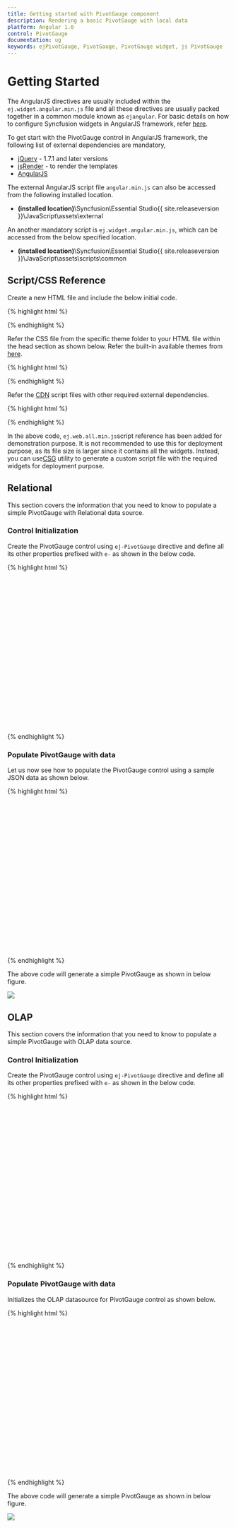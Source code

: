 ```yaml
---
title: Getting started with PivotGauge component	
description: Rendering a basic PivotGauge with local data
platform: Angular 1.0
control: PivotGauge
documentation: ug
keywords: ejPivotGauge, PivotGauge, PivotGauge widget, js PivotGauge 
---
```


# Getting Started

The AngularJS directives are usually included within the `ej.widget.angular.min.js` file and all these directives are usually packed together in a common module known as `ejangular`. For basic details on how to configure Syncfusion widgets in AngularJS framework, refer [here](https://help.syncfusion.com/js/angularjs).

To get start with the PivotGauge control in AngularJS framework, the following list of external dependencies are mandatory, 

* [jQuery](http://jquery.com) - 1.7.1 and later versions
* [jsRender](https://github.com/borismoore/jsrender) - to render the templates
* [AngularJS](https://angularjs.org/)

The external AngularJS script file `angular.min.js` can also be accessed from the following installed location.

* **(installed location)**\Syncfusion\Essential Studio\{{ site.releaseversion }}\JavaScript\assets\external

An another mandatory script is `ej.widget.angular.min.js`, which can be accessed from the below specified location.

* **(installed location)**\Syncfusion\Essential Studio\{{ site.releaseversion }}\JavaScript\assets\scripts\common

## Script/CSS Reference

Create a new HTML file and include the below initial code.

{% highlight html %}

<!DOCTYPE html>
<html lang="en" xmlns="http://www.w3.org/1999/xhtml">
    <head>
        <meta charset="utf-8" />
        <title> </title>
    </head>
    <body>
    </body>
</html>

{% endhighlight %}

Refer the CSS file from the specific theme folder to your HTML file within the head section as shown below. Refer the built-in available themes from [here](https://help.syncfusion.com/js/theming-in-essential-javascript-components).

{% highlight html %}

<head>
    <meta charset="utf-8" />
    <title>Getting Started - PivotGauge</title>
    <link href="http://cdn.syncfusion.com/{{ site.releaseversion }}/js/web/flat-azure/ej.web.all.min.css" rel="stylesheet" />
</head>

{% endhighlight %}

Refer the [CDN](https://help.syncfusion.com/js/cdn) script files with other required external dependencies.

{% highlight html %}

<head>
    <meta charset="utf-8" />
    <title>Getting Started - PivotGauge</title>
    <link href="http://cdn.syncfusion.com/{{ site.releaseversion }}/js/web/flat-azure/ej.web.all.min.css" rel="stylesheet" />
    <script src="http://cdn.syncfusion.com/js/assets/external/jquery-3.0.0.min.js"></script>
    <script src="http://cdn.syncfusion.com/js/assets/external/jsrender.min.js"></script>
    <script src="http://cdn.syncfusion.com/js/assets/external/angular.min.js"></script>
	<script src="http://cdn.syncfusion.com/{{ site.releaseversion }}/js/web/ej.web.all.min.js"></script>
	<script src="http://cdn.syncfusion.com/{{ site.releaseversion }}/js/common/ej.widget.angular.min.js"></script>
</head>

{% endhighlight %}

In the above code, `ej.web.all.min.js`script reference has been added for demonstration purpose. It is not recommended to use this for deployment purpose, as its file size is larger since it contains all the widgets. Instead, you can use[CSG](http://csg.syncfusion.com/# "") utility to generate a custom script file with the required widgets for deployment purpose.

## Relational

This section covers the information that you need to know to populate a simple PivotGauge with Relational data source.

### Control Initialization

Create the PivotGauge control using `ej-PivotGauge` directive and define all its other properties prefixed with `e-` as shown in the below code.

{% highlight html %}

<html xmlns="http://www.w3.org/1999/xhtml" ng-app="PivotGaugeApp">

<body>
	<div ng-controller="PivotGaugeCtrl">
		<div id="PivotGauge1" ej-pivotgauge e-dataSource="dataSource" e-enabletooltip="enableTooltip" e-rowscount="rowsCount"
			e-columnscount="columnsCount" e-scales="scales" e-load="loadGaugeTheme" e-backgroundcolor="backgroundColor" e-labelFormatSettings="labelFormatSettings"
			style="min-height: 290px; height: 338px; width: 100%; overflow: auto; position:relative;" />
	</div>
</body>

</html>

{% endhighlight %}

### Populate PivotGauge with data

Let us now see how to populate the PivotGauge control using a sample JSON data as shown below.

{% highlight html %}

<html xmlns="http://www.w3.org/1999/xhtml" ng-app="PivotGaugeApp">
<head> <!-- Dependency file references --> </head>
<body>
	<div ng-controller="PivotGaugeCtrl">
		<div id="PivotGauge1" ej-pivotgauge e-dataSource="dataSource" e-enabletooltip="enableTooltip" e-rowscount="rowsCount"
			e-columnscount="columnsCount" e-scales="scales" e-load="loadGaugeTheme" e-backgroundcolor="backgroundColor" e-labelFormatSettings="labelFormatSettings"
			style="min-height: 290px; height: 338px; width: 100%; overflow: auto; position:relative;" />
	</div>
<script>
	var pivot_dataset = [
			{ Amount: 100, Country: "Canada", Date: "FY 2005", Product: "Bike", Quantity: 2, State: "Alberta" },
			{ Amount: 200, Country: "Canada", Date: "FY 2006", Product: "Van", Quantity: 3, State: "British Columbia" },
			{ Amount: 300, Country: "Canada", Date: "FY 2007", Product: "Car", Quantity: 4, State: "Brunswick" },
			{ Amount: 150, Country: "Canada", Date: "FY 2008", Product: "Bike", Quantity: 3, State: "Manitoba" },
			{ Amount: 200, Country: "Canada", Date: "FY 2006", Product: "Car", Quantity: 4, State: "Ontario" },
			{ Amount: 100, Country: "Canada", Date: "FY 2007", Product: "Van", Quantity: 1, State: "Quebec" },
			{ Amount: 200, Country: "France", Date: "FY 2005", Product: "Bike", Quantity: 2, State: "Charente-Maritime" },
			{ Amount: 250, Country: "France", Date: "FY 2006", Product: "Van", Quantity: 4, State: "Essonne" },
			{ Amount: 300, Country: "France", Date: "FY 2007", Product: "Car", Quantity: 3, State: "Garonne (Haute)" },
			{ Amount: 150, Country: "France", Date: "FY 2008", Product: "Van", Quantity: 2, State: "Gers" },
			{ Amount: 200, Country: "Germany", Date: "FY 2006", Product: "Van", Quantity: 3, State: "Bayern" },
			{ Amount: 250, Country: "Germany", Date: "FY 2007", Product: "Car", Quantity: 3, State: "Brandenburg" },
			{ Amount: 150, Country: "Germany", Date: "FY 2008", Product: "Car", Quantity: 4, State: "Hamburg" },
			{ Amount: 200, Country: "Germany", Date: "FY 2008", Product: "Bike", Quantity: 4, State: "Hessen" },
			{ Amount: 150, Country: "Germany", Date: "FY 2007", Product: "Van", Quantity: 3, State: "Nordrhein-Westfalen" },
			{ Amount: 100, Country: "Germany", Date: "FY 2005", Product: "Bike", Quantity: 2, State: "Saarland" },
			{ Amount: 150, Country: "United Kingdom", Date: "FY 2008", Product: "Bike", Quantity: 5, State: "England" },
			{ Amount: 250, Country: "United States", Date: "FY 2007", Product: "Car", Quantity: 4, State: "Alabama" },
			{ Amount: 200, Country: "United States", Date: "FY 2005", Product: "Van", Quantity: 4, State: "California" },
			{ Amount: 100, Country: "United States", Date: "FY 2006", Product: "Bike", Quantity: 2, State: "Colorado" },
			{ Amount: 150, Country: "United States", Date: "FY 2008", Product: "Car", Quantity: 3, State: "New Mexico" },
			{ Amount: 200, Country: "United States", Date: "FY 2005", Product: "Bike", Quantity: 4, State: "New York" },
			{ Amount: 250, Country: "United States", Date: "FY 2008", Product: "Car", Quantity: 3, State: "North Carolina" },
			{ Amount: 300, Country: "United States", Date: "FY 2007", Product: "Van", Quantity: 4, State: "South Carolina" }
	];
	var dataSource = {
		data: pivot_dataset,
		rows: [
			{
				fieldName: "Country",
				fieldCaption: "Country"
			},
			{
				fieldName: "State",
				fieldCaption: "State"
			}
		],
		columns: [
			{
				fieldName: "Product",
				fieldCaption: "Product"
			}
		],
		values: [
			{
				fieldName: "Amount",
				fieldCaption: "Amount"
			},
			{
				fieldName: "Quantity",
				fieldCaption: "Quantity"
			}
		]
	};

	var scale = [{
		showRanges: true,
		radius: 150, showScaleBar: true, size: 1,
		border: {
			width: 0.5
		},
		showIndicators: true, showLabels: true,
		pointers: [{
			showBackNeedle: true,
			backNeedleLength: 20,
			length: 125,
			width: 7
		},
					{
						type: "marker",
						markerType: "diamond",
						distanceFromScale: 5,
						placement: "center",
						backgroundColor: "#29A4D9",
						length: 25,
						width: 15
					}],
		ticks: [{
			type: "major",
			distanceFromScale: 2,
			height: 16,
			width: 1, color: "#8c8c8c"
		}, {
			type: "minor",
			height: 6,
			width: 1,
			distanceFromScale: 2,
			color: "#8c8c8c"
		}],
		labels: [{
			color: "#8c8c8c"
		}],
		ranges: [{
			distanceFromScale: -5,
			backgroundColor: "#fc0606",
			border: {
				color: "#fc0606"
			}
		}, {
			distanceFromScale: -5
		}],
		customLabels: [{
			position: { x: 180, y: 290 },
			font: { size: "10px", fontFamily: "Segoe UI", fontStyle: "Normal" }, color: "#666666"
		}, {
			position: { x: 180, y: 320 },
			font: { size: "10px", fontFamily: "Segoe UI", fontStyle: "Normal" }, lcolor: "#666666"
		}, {
			position: { x: 180, y: 150 },
			font: { size: "12px", fontFamily: "Segoe UI", fontStyle: "Normal" }, color: "#666666"
		}]
	}];

	angular.module('PivotGaugeApp', ['ejangular']).controller('PivotGaugeCtrl', function ($scope) {
		$scope.dataSource = dataSource;
		$scope.enableTooltip = true;
		$scope.rowsCount = 2;
		$scope.columnsCount = 3;
		$scope.scales = scale;
		$scope.labelFormatSettings = { decimalPlaces: 2 };
		$scope.backgroundColor = "transparent";
	});
</script>
</body>

</html>

{% endhighlight %}

The above code will generate a simple PivotGauge as shown in below figure.

![](getting-started_images/purejs.png)

## OLAP

This section covers the information that you need to know to populate a simple PivotGauge with OLAP data source.

### Control Initialization

Create the PivotGauge control using `ej-PivotGauge` directive and define all its other properties prefixed with `e-` as shown in the below code.

{% highlight html %}

<html xmlns="http://www.w3.org/1999/xhtml" ng-app="PivotGaugeApp">

<body>
	<div ng-controller="PivotGaugeCtrl">
		<div id="PivotGauge1" ej-pivotgauge e-dataSource="dataSource" e-enabletooltip="enableTooltip" e-rowscount="rowsCount"
			e-columnscount="columnsCount" e-scales="scales" e-load="loadGaugeTheme" e-backgroundcolor="backgroundColor" e-labelFormatSettings="labelFormatSettings"
			style="min-height: 275px; height: 338px; width: 100%; overflow: auto; position:relative;" />
	</div>
</body>

</html>

{% endhighlight %}

### Populate PivotGauge with data

Initializes the OLAP datasource for PivotGauge control as shown below.

{% highlight html %}

<html xmlns="http://www.w3.org/1999/xhtml" ng-app="PivotGaugeApp">
<head> <!-- Dependency file references --> </head>
<body>
	<div ng-controller="PivotGaugeCtrl">
		<div id="PivotGauge" ej-pivotgauge e-dataSource="dataSource" e-enabletooltip="enableTooltip" e-rowscount="rowsCount"
			e-columnscount="columnsCount" e-scales="scales" e-load="loadGaugeTheme" e-backgroundcolor="backgroundColor" e-labelFormatSettings="labelFormatSettings"
			style="min-height: 275px; height: 338px; width: 100%; overflow: auto; position:relative;" />
	</div>

<script>
	var scale = [{
		showRanges: true,
		radius: 150, showScaleBar: true, size: 1,
		border: {
			width: 0.5
		},
		showIndicators: true, showLabels: true,
		pointers: [{
			showBackNeedle: true,
			backNeedleLength: 20,
			length: 125,
			width: 7
		},
					{
						type: "marker",
						markerType: "diamond",
						distanceFromScale: 5,
						placement: "center",
						backgroundColor: "#29A4D9",
						length: 25,
						width: 15
					}],
		ticks: [{
			type: "major",
			distanceFromScale: 2,
			height: 16,
			width: 1, color: "#8c8c8c"
		}, {
			type: "minor",
			height: 6,
			width: 1,
			distanceFromScale: 2,
			color: "#8c8c8c"
		}],
		labels: [{
			color: "#8c8c8c"
		}],
		ranges: [{
			distanceFromScale: -5,
			backgroundColor: "#fc0606",
			border: {
				color: "#fc0606"
			}
		}, {
			distanceFromScale: -5
		}],
		customLabels: [{
			position: { x: 180, y: 290 },
			font: { size: "10px", fontFamily: "Segoe UI", fontStyle: "Normal" }, color: "#666666"
		}, {
			position: { x: 180, y: 320 },
			font: { size: "10px", fontFamily: "Segoe UI", fontStyle: "Normal" }, lcolor: "#666666"
		}, {
			position: { x: 180, y: 150 },
			font: { size: "12px", fontFamily: "Segoe UI", fontStyle: "Normal" }, color: "#666666"
		}]
	}];

	angular.module('PivotGaugeApp', ['ejangular']).controller('PivotGaugeOlapCtrl', function ($scope) {
		$scope.dataSource = {
			data: "http://bi.syncfusion.com/olap/msmdpump.dll",
			catalog: "Adventure Works DW 2008 SE",
			cube: "Adventure Works",
			rows: [
				{
					fieldName: "[Date].[Fiscal]",
					filterItems: { filterType: "include", values: ["[Date].[Fiscal].[Fiscal Year].&amp;[2004]"] }
				},
			],
			columns: [
				{
					fieldName: "[Customer].[Customer Geography]"
				}
			],
			values: [
				{
					measures: [
						{
							fieldName: "[Measures].[Internet Sales Amount]"
						},
						{
							fieldName: "[Measures].[Internet Revenue Status]"
						},
						{
							fieldName: "[Measures].[Internet Revenue Trend]"
						},
					{
						fieldName: "[Measures].[Internet Revenue Goal]"
					},
					],
					axis: ej.PivotGauge.AxisName.Columns
				}
			]
		};
        $scope.dataSource = $scope.dataSource;
        $scope.enableTooltip = true;
        $scope.rowsCount = 2;
        $scope.columnsCount = 3;
        $scope.scales = scale;
        $scope.labelFormatSettings = { decimalPlaces: 2 };
        $scope.backgroundColor = "transparent";
    });
</script>
</body>

</html>

{% endhighlight %}

The above code will generate a simple PivotGauge as shown in below figure.

![](getting-started_images/Olap.png)